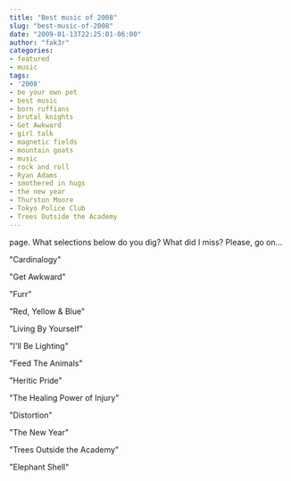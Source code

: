 ```yaml
---
title: "Best music of 2008"
slug: "best-music-of-2008"
date: "2009-01-13T22:25:01-06:00"
author: "fak3r"
categories:
- featured
- music
tags:
- '2008'
- be your own pet
- best music
- born ruffians
- brutal knights
- Get Awkward
- girl talk
- magnetic fields
- mountain goats
- music
- rock and roll
- Ryan Adams
- smothered in hugs
- the new year
- Thurston Moore
- Tokyo Police Club
- Trees Outside the Academy
---
```


 page.  What selections below do you dig?  What did I miss?  Please, go on...

<!-- more --> "Cardinalogy"

 "Get Awkward"

 "Furr"

 "Red, Yellow & Blue"

 "Living By Yourself"

 "I'll Be Lighting"

 "Feed The Animals"

 "Heritic Pride"

 "The Healing Power of Injury"

 "Distortion"

 "The New Year"

 "Trees Outside the Academy"

 "Elephant Shell"
